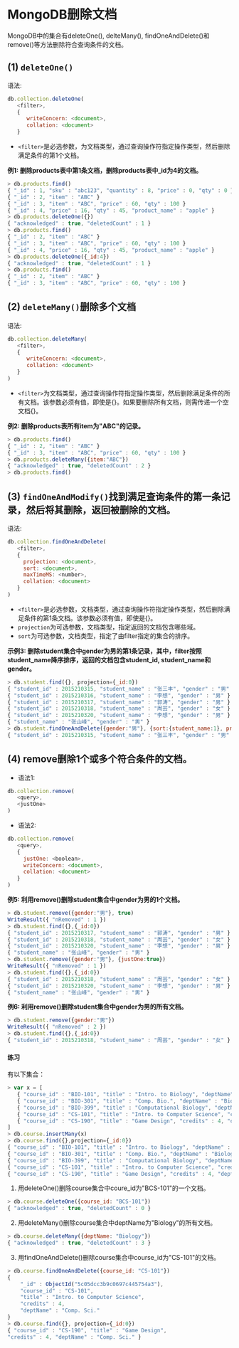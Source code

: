 
# MongoDB删除文档

MongoDB中的集合有deleteOne(), delteMany(), findOneAndDelete()和remove()等方法删除符合查询条件的文档。

## (1) `deleteOne()`

语法:

```javascript
db.collection.deleteOne(
   <filter>,
   {
      writeConcern: <document>,
      collation: <document>
   }
```

- `<filter>`是必选参数，为文档类型，通过查询操作符指定操作类型，然后删除满足条件的第1个文档。

**例1: 删除products表中第1条文档，删除products表中_id为4的文档。**

```javascript
> db.products.find()
{ "_id" : 1, "sku" : "abc123", "quantity" : 8, "price" : 0, "qty" : 0 }
{ "_id" : 2, "item" : "ABC" }
{ "_id" : 3, "item" : "ABC", "price" : 60, "qty" : 100 }
{ "_id" : 4, "price" : 16, "qty" : 45, "product_name" : "apple" }
> db.products.deleteOne({})
{ "acknowledged" : true, "deletedCount" : 1 }
> db.products.find()
{ "_id" : 2, "item" : "ABC" }
{ "_id" : 3, "item" : "ABC", "price" : 60, "qty" : 100 }
{ "_id" : 4, "price" : 16, "qty" : 45, "product_name" : "apple" }
> db.products.deleteOne({_id:4})
{ "acknowledged" : true, "deletedCount" : 1 }
> db.products.find()
{ "_id" : 2, "item" : "ABC" }
{ "_id" : 3, "item" : "ABC", "price" : 60, "qty" : 100 }

```

## (2) `deleteMany()`删除多个文档

语法:

```javascript
db.collection.deleteMany(
   <filter>,
   {
      writeConcern: <document>,
      collation: <document>
   }
)
```

- `<filter>`为文档类型，通过查询操作符指定操作类型，然后删除满足条件的所有文档。该参数必须有值，即使是{}。如果要删除所有文档，则需传递一个空文档{}。

**例2: 删除products表所有item为"ABC"的记录。**

```javascript
> db.products.find()
{ "_id" : 2, "item" : "ABC" }
{ "_id" : 3, "item" : "ABC", "price" : 60, "qty" : 100 }
> db.products.deleteMany({item:"ABC"})
{ "acknowledged" : true, "deletedCount" : 2 }
> db.products.find()
```

## (3) `findOneAndModify()`找到满足查询条件的第一条记录，然后将其删除，返回被删除的文档。

语法:

```javascript
db.collection.findOneAndDelete(
   <filter>,
   {
     projection: <document>,
     sort: <document>,
     maxTimeMS: <number>,
     collation: <document>
   }
)
```

- `<filter>`是必选参数，文档类型，通过查询操作符指定操作类型，然后删除满足条件的第1条文档。该参数必须有值，即使是{}。
- `projection`为可选参数，文档类型，指定返回的文档包含哪些域。
- `sort`为可选参数，文档类型，指定了由filter指定的集合的排序。

**示例3: 删除student集合中gender为男的第1条记录，其中，filter按照student_name降序排序，返回的文档包含student_id, student_name和gender。**

```javascript
> db.student.find({}, projection={_id:0})
{ "student_id" : 2015210315, "student_name" : "张三丰", "gender" : "男" }
{ "student_id" : 2015210316, "student_name" : "李想", "gender" : "男" }
{ "student_id" : 2015210317, "student_name" : "郭涛", "gender" : "男" }
{ "student_id" : 2015210318, "student_name" : "周芸", "gender" : "女" }
{ "student_id" : 2015210320, "student_name" : "李想", "gender" : "男" }
{ "student_name" : "张山峰", "gender" : "男" }
> db.student.findOneAndDelete({gender:"男"}, {sort:{student_name:1}, projection:{_id:0}})
{ "student_id" : 2015210315, "student_name" : "张三丰", "gender" : "男" }
```

## (4) remove删除1个或多个符合条件的文档。

- 语法1:

```javascript
db.collection.remove(
   <query>,
   <justOne>
)
```

- 语法2:

```javascript
db.collection.remove(
   <query>,
   {
     justOne: <boolean>,
     writeConcern: <document>,
     collation: <document>
   }
)
```

**例5: 利用remove()删除student集合中gender为男的1个文档。**

```javascript
> db.student.remove({gender:"男"}, true)
WriteResult({ "nRemoved" : 1 })
> db.student.find({},{_id:0})
{ "student_id" : 2015210317, "student_name" : "郭涛", "gender" : "男" }
{ "student_id" : 2015210318, "student_name" : "周芸", "gender" : "女" }
{ "student_id" : 2015210320, "student_name" : "李想", "gender" : "男" }
{ "student_name" : "张山峰", "gender" : "男" }
> db.student.remove({gender:"男"}, {justOne:true})
WriteResult({ "nRemoved" : 1 })
> db.student.find({},{_id:0})
{ "student_id" : 2015210318, "student_name" : "周芸", "gender" : "女" }
{ "student_id" : 2015210320, "student_name" : "李想", "gender" : "男" }
{ "student_name" : "张山峰", "gender" : "男" }
```

**例6: 利用remove()删除student集合中gender为男的所有文档。**

```javascript
> db.student.remove({gender:"男"})
WriteResult({ "nRemoved" : 2 })
> db.student.find({},{_id:0})
{ "student_id" : 2015210318, "student_name" : "周芸", "gender" : "女" }
```

#### 练习
有以下集合：
```javascript
> var x = [
   { "course_id" : "BIO-101", "title" : "Intro. to Biology", "deptName" : "Biology" },
   { "course_id" : "BIO-301", "title" : "Comp. Bio.", "deptName" : "Biology" },
   { "course_id" : "BIO-399", "title" : "Computational Biology", "deptName" : "Biology" },
   { "course_id" : "CS-101", "title" : "Intro. to Computer Science", "credits" : 4, "deptName" : "Comp. Sci." },
   { "course_id" : "CS-190", "title" : "Game Design", "credits" : 4, "deptName" : "Comp. Sci." }
]
> db.course.insertMany(x)
> db.course.find({},projection={_id:0})
{ "course_id" : "BIO-101", "title" : "Intro. to Biology", "deptName" : "Biology" }
{ "course_id" : "BIO-301", "title" : "Comp. Bio.", "deptName" : "Biology" }
{ "course_id" : "BIO-399", "title" : "Computational Biology", "deptName" : "Biology" }
{ "course_id" : "CS-101", "title" : "Intro. to Computer Science", "credits" : 4, "deptName" : "Comp. Sci." }
{ "course_id" : "CS-190", "title" : "Game Design", "credits" : 4, "deptName" : "Comp. Sci." }
```

1. 用deleteOne()删除course集合中coure_id为"BCS-101"的一个文档。

```javascript
> db.course.deleteOne({course_id: "BCS-101"})
{ "acknowledged" : true, "deletedCount" : 0 }
```

2. 用deleteMany()删除course集合中deptName为"Biology"的所有文档。

```javascript
> db.course.deleteMany({deptName: "Biology"})
{ "acknowledged" : true, "deletedCount" : 3 }
```

3. 用findOneAndDelete()删除course集合中course_id为"CS-101"的文档。

```javascript
> db.course.findOneAndDelete({course_id: "CS-101"})
{
	"_id" : ObjectId("5c05dcc3b9c0697c445754a3"),
	"course_id" : "CS-101",
	"title" : "Intro. to Computer Science",
	"credits" : 4,
	"deptName" : "Comp. Sci."
}
> db.course.find({}, projection={_id:0})
{ "course_id" : "CS-190", "title" : "Game Design",
"credits" : 4, "deptName" : "Comp. Sci." }
```
